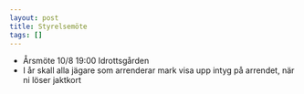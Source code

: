 ```yaml
---
layout: post
title: Styrelsemöte
tags: []
---
```


- Årsmöte 10/8 19:00 Idrottsgården
- I år skall alla jägare som arrenderar mark visa upp intyg på arrendet, när ni löser jaktkort
